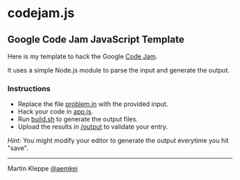 # codejam.js 
## Google Code Jam JavaScript Template

Here is my template to hack the Google [Code Jam](http://code.google.com/codejam).

It uses a simple Node.js module to parse the input and generate the output.

### Instructions

* Replace the file [problem.in](/aemkei/codejam.js/blob/master/problem.in) with the provided input.
* Hack your code in [app.js](/aemkei/codejam.js/blob/master/app.js).
* Run [build.sh](/aemkei/codejam.js/blob/master/build.sh) to generate the output files.
* Upload the results in [/output](/aemkei/codejam.js/blob/master/output) to validate your entry.

_Hint:_ You might modify your editor to generate the output everytime you hit "save".

---

Martin Kleppe [@aemkei](http://twitter.com/aemkei)